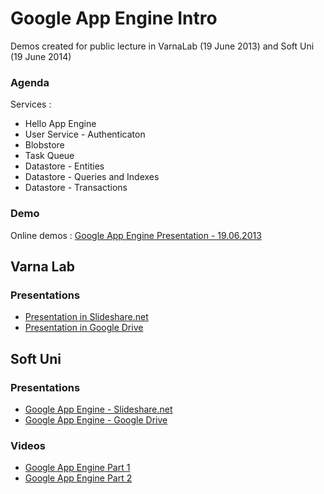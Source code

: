 <h1>Google App Engine Intro</h1>

<div>
Demos created for public lecture in VarnaLab (19 June 2013) and Soft Uni (19 June 2014)
</div>

<h3>Agenda</h3>

<div>
Services : 
<ul>
<li>
Hello App Engine
</li>
<li>
User Service - Authenticaton
</li>
<li>
Blobstore
</li>
<li>
Task Queue
</li>
<li>
Datastore - Entities
</li>
<li>
Datastore - Queries and Indexes
</li>
<li>
Datastore - Transactions
</li>
</ul>
</div>

<h3>Demo</h3>

<div>
Online demos : <a href="http://gae-varna-lab.appspot.com" target="_blank" title="Google App Engine Presentation - 19.06.2013">Google App Engine Presentation - 19.06.2013</a>
</div>

<h2>Varna Lab</h2>

<h3>Presentations</h3>

<ul>
<li>
<div>
<a href="http://www.slideshare.net/dimityrdanailov/google-app-engine-varna-lab-19062013" target="_blank" title="Google App Engine - Intro">Presentation in Slideshare.net</a>
</div>
</li>

<li>
<div>
<a href="https://docs.google.com/presentation/d/1zZLwhdpcjC3FoDfnXX4gbm9kTxvPrStZRjB8hEtQbgs/edit?usp=sharing" target="_blank" title="Google App Engine - Intro">Presentation in Google Drive</a>
</div>
</li>
</ul>

<h2>Soft Uni</h2>

<h3>Presentations</h3>

<ul>
<li>
<a href="http://www.slideshare.net/dimityrdanailov/google-app-engine-soft-uni-19062014" target="_blank" title="Google App Engine - Intro">Google App Engine - Slideshare.net</a>
</li>

<li>
<a href="https://docs.google.com/presentation/d/1uVJCKBre-E7s9l52PCkKEuudVLM2Hj2js-URNhl-9Bg/edit#slide=id.g38b1d8ba2_0119" target="_blank" title="Google App Engine - Intro">Google App Engine - Google Drive</a>
</li>
</ul>

<h3>Videos</h3>

<ul>
<li>
<a href="https://www.youtube.com/watch?v=buV15PztduI&feature=youtu.be" target="_blank" title="Google App Engine - Intro">Google App Engine Part 1</a>
</li>

<li>
<a href="https://www.youtube.com/watch?v=pbF6UNMmyuw" target="_blank" title="Google App Engine - Intro">Google App Engine Part 2</a>
</li>
</ul>
